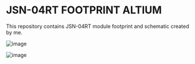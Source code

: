 # JSN-04RT FOOTPRINT ALTIUM

This repository contains JSN-04RT module footprint and schematic created by me.

![image](https://github.com/samuellbs/JSN-04RT-altium/assets/103770785/d471c72c-3fa4-45af-b6f8-12e3ac0273f3)

![image](https://github.com/samuellbs/JSN-04RT-altium/assets/103770785/fb43c132-667b-4fc4-847f-728e778af5a9)
